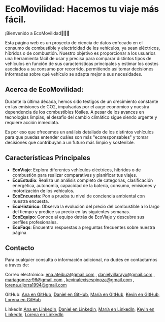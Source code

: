 # EcoMovilidad: Hacemos tu viaje más fácil.

¡Bienvenido a EcoMovilidad🌱🚗✨

Esta página web es un proyecto de ciencia de datos enfocado en el consumo de combustible y electricidad de los vehículos, ya sean eléctricos, híbridos o de combustión. Nuestro objetivo es proporcionar a los usuarios una herramienta fácil de usar y precisa para comparar distintos tipos de vehículos en función de sus características principales y estimar los costes asociados a su consumo por recorrido, permitiendo así tomar decisiones informadas sobre qué vehículo se adapta mejor a sus necesidades.

## Acerca de EcoMovilidad: 

Durante la última década, hemos sido testigos de un crecimiento constante en las emisiones de CO2, impulsadas por el auge económico y nuestra dependencia de los combustibles fósiles. A pesar de los avances en tecnologías limpias, el desafío del cambio climático sigue siendo urgente y requiere acción inmediata.

Es por eso que ofrecemos un análisis detallado de los distintos vehículos para que puedas entender cuáles son más "ecoresponsables" y tomar decisiones que contribuyan a un futuro más limpio y sostenible.

## Características Principales

- **EcoViaje**: Explora diferentes vehículos eléctricos, híbridos o de combustión para realizar comparativas y planificar tus viajes.
- **EcoEstudio**: Realiza un análisis completo de categorías, clasificación energética, autonomía, capacidad de la batería, consumo, emisiones y motorización de los vehículos.
- **EcoEncuesta**: Pon a prueba tu nivel de conciencia ambiental con nuestra encuesta.
- **EcoHistórico**: Observa la evolución del precio del combustible a lo largo del tiempo y predice su precio en las siguientes semanas.
- **EcoEquipo**: Conoce al equipo detrás de EcoViaje y descubre sus perfiles profesionales.
- **EcoFaqs**: Encuentra respuestas a preguntas frecuentes sobre nuestra página.

## Contacto

Para cualquier consulta o información adicional, no dudes en contactarnos a través de:

Correo electrónico: ena.ateibuz@gmail.com , danielvillarayo@gmail.com , mariagomezr96@gmail.com , kevinalexisespinoza@gmail.com ,  lorena.aljorra1994@gmail.com


GitHub: [Ana en GitHub](https://github.com/Ateibuzena), [Daniel en GitHub](https://github.com/Malosy26), [María en GitHub](https://github.com/mariagomez96-stack), [Kevin en GitHub](https://github.com/KevinAlexisEsp), [Lorena en GitHub](https://github.com/LorenaMtnez94)


LinkedIn:[Ana en LinkedIn](https://www.linkedin.com/in/ana-zubieta/), [Daniel en LinkedIn](https://www.linkedin.com/in/dvr0001/), [María en LinkedIn](https://www.linkedin.com/in/mariagomezroman/), [Kevin en LinkedIn](https://www.linkedin.com/in/kevin-alexis-espinoza/), [Lorena en LinkedIn](https://www.linkedin.com/in/lorenamtnez/)